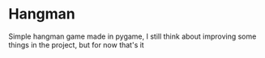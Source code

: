 # Hangman
Simple hangman game made in pygame, I still think about improving some things in the project, but for now that's it
